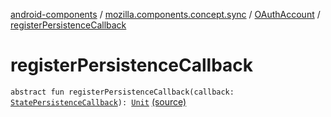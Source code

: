 [android-components](../../index.md) / [mozilla.components.concept.sync](../index.md) / [OAuthAccount](index.md) / [registerPersistenceCallback](./register-persistence-callback.md)

# registerPersistenceCallback

`abstract fun registerPersistenceCallback(callback: `[`StatePersistenceCallback`](../-state-persistence-callback/index.md)`): `[`Unit`](https://kotlinlang.org/api/latest/jvm/stdlib/kotlin/-unit/index.html) [(source)](https://github.com/mozilla-mobile/android-components/blob/master/components/concept/sync/src/main/java/mozilla/components/concept/sync/OAuthAccount.kt#L44)